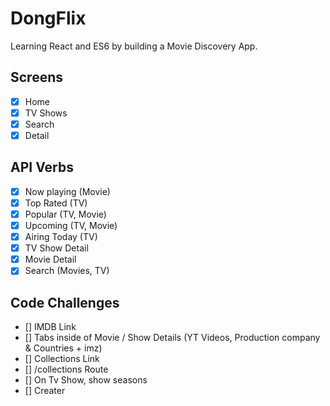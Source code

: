 # DongFlix

Learning React and ES6 by building a Movie Discovery App.

## Screens
- [x] Home
- [x] TV Shows
- [x] Search
- [x] Detail

## API Verbs

- [x] Now playing (Movie)
- [x] Top Rated (TV)
- [x] Popular (TV, Movie)
- [x] Upcoming (TV, Movie)
- [x] Airing Today (TV)
- [x] TV Show Detail
- [x] Movie Detail
- [x] Search (Movies, TV)

## Code Challenges

- [] IMDB Link
- [] Tabs inside of Movie / Show Details (YT Videos, Production company & Countries + imz)
- [] Collections Link
- [] /collections Route
- [] On Tv Show, show seasons
- [] Creater